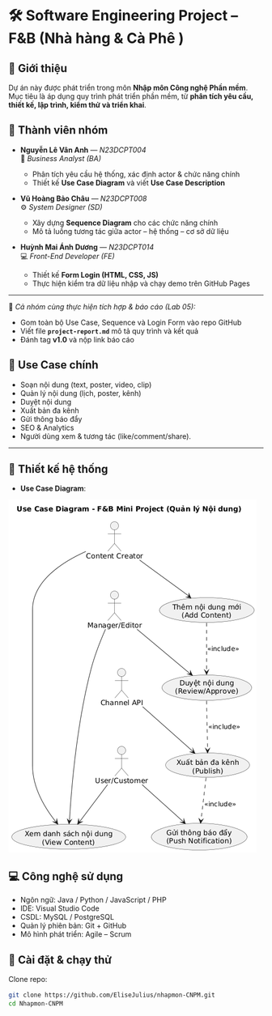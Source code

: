 # 🛠️ Software Engineering Project – F&B (Nhà hàng & Cà Phê )

## 📌 Giới thiệu
Dự án này được phát triển trong môn **Nhập môn Công nghệ Phần mềm**.  
Mục tiêu là áp dụng quy trình phát triển phần mềm, từ **phân tích yêu cầu, thiết kế, lập trình, kiểm thử và triển khai**.  

## 👥 Thành viên nhóm

- **Nguyễn Lê Vân Anh** — *N23DCPT004*  
  🧠 *Business Analyst (BA)*  
  - Phân tích yêu cầu hệ thống, xác định actor & chức năng chính  
  - Thiết kế **Use Case Diagram** và viết **Use Case Description**

- **Vũ Hoàng Bảo Châu** — *N23DCPT008*  
  ⚙️ *System Designer (SD)*  
  - Xây dựng **Sequence Diagram** cho các chức năng chính  
  - Mô tả luồng tương tác giữa actor – hệ thống – cơ sở dữ liệu

- **Huỳnh Mai Ánh Dương** — *N23DCPT014*  
  💻 *Front-End Developer (FE)*  
  - Thiết kế **Form Login (HTML, CSS, JS)**  
  - Thực hiện kiểm tra dữ liệu nhập và chạy demo trên GitHub Pages  

---

📑 *Cả nhóm cùng thực hiện tích hợp & báo cáo (Lab 05):*  
- Gom toàn bộ Use Case, Sequence và Login Form vào repo GitHub  
- Viết file **`project-report.md`** mô tả quy trình và kết quả  
- Đánh tag **v1.0** và nộp link báo cáo


## 🎯 Use Case chính  
- Soạn nội dung (text, poster, video, clip)
- Quản lý nội dung (lịch, poster, kênh)
- Duyệt nội dung
- Xuất bản đa kênh
- Gửi thông báo đẩy
- SEO & Analytics
- Người dùng xem & tương tác (like/comment/share).


---

## 📐 Thiết kế hệ thống
- **Use Case Diagram**:
  
![Use Case UML](Lab/Lab02/usercase.png)


## 💻 Công nghệ sử dụng
- Ngôn ngữ: Java / Python / JavaScript / PHP
- IDE: Visual Studio Code
- CSDL: MySQL / PostgreSQL
- Quản lý phiên bản: Git + GitHub
- Mô hình phát triển: Agile – Scrum  

## 🚀 Cài đặt & chạy thử  
Clone repo:  
```bash
git clone https://github.com/EliseJulius/nhapmon-CNPM.git
cd Nhapmon-CNPM

